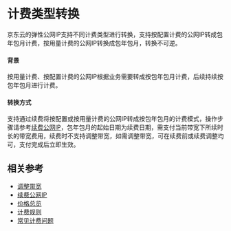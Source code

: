 # 计费类型转换

京东云的弹性公网IP支持不同计费类型进行转换，支持按配置计费的公网IP转成包年包月计费，按用量计费的公网IP转换成包年包月，转换不可逆。

#### 背景

按用量计费、按配置计费的公网IP根据业务需要转成按包年包月计费，后续持续按包年包月进行计费。

#### 转换方式

支持通过续费将按配置或按用量计费的公网IP转成按包年包月的计费模式，操作步骤请参考[续费公网IP](../Operation-Guide/Elastic-IP-Management/Renew-Elastic-IP.md)，包年包月的起始日期为续费日期，需支付当前带宽下所续时长的带宽费用，续费时不支持调整带宽，如需调整带宽，可在续费前或续费调整均可，支付完成后立即生效。



## 相关参考

- [调整带宽](../Operation-Guide/Elastic-IP-Management/Modify-Elastic-IP.md)
- [续费公网IP](../Operation-Guide/Elastic-IP-Management/Renew-Elastic-IP.md)
- [价格总览](Price-Overview.md)
- [计费规则](Billing-Rules.md)
- [常见计费问题](FAQ.md)



